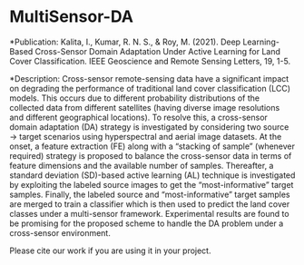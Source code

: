 # MultiSensor-DA

*Publication:
Kalita, I., Kumar, R. N. S., & Roy, M. (2021). Deep Learning-Based Cross-Sensor Domain Adaptation Under Active Learning for Land Cover Classification. IEEE Geoscience and Remote Sensing Letters, 19, 1-5.

*Description:
Cross-sensor remote-sensing data have a significant impact on degrading the performance of traditional land cover classification (LCC) models. This occurs due to different probability distributions of the collected data from different satellites (having diverse image resolutions and different geographical locations). To resolve this, a cross-sensor domain adaptation (DA) strategy is investigated by considering two source → target scenarios using hyperspectral and aerial image datasets. At the onset, a feature extraction (FE) along with a “stacking of sample” (whenever required) strategy is proposed to balance the cross-sensor data in terms of feature dimensions and the available number of samples. Thereafter, a standard deviation (SD)-based active learning (AL) technique is investigated by exploiting the labeled source images to get the “most-informative” target samples. Finally, the labeled source and “most-informative” target samples are merged to train a classifier which is then used to predict the land cover classes under a multi-sensor framework. Experimental results are found to be promising for the proposed scheme to handle the DA problem under a cross-sensor environment.

Please cite our work if you are using it in your project.
